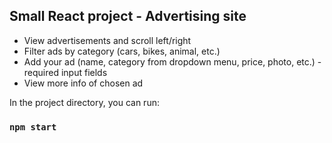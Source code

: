 ## Small React project - Advertising site
- View advertisements and scroll left/right 
- Filter ads by category (cars, bikes, animal, etc.)
- Add your ad (name, category from dropdown menu, price, photo, etc.) - required input fields
- View more info of chosen ad

In the project directory, you can run:
### `npm start`
